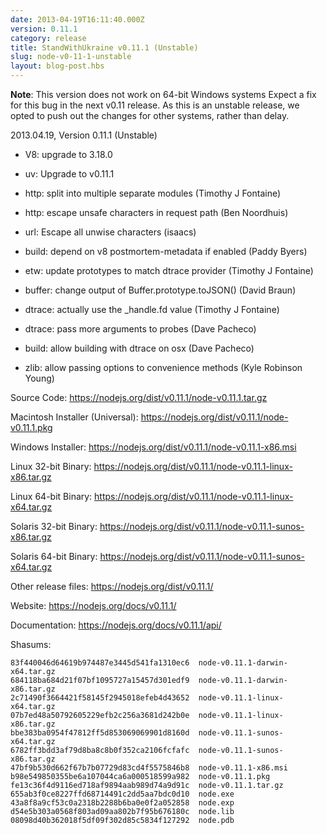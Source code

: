 ```yaml
---
date: 2013-04-19T16:11:40.000Z
version: 0.11.1
category: release
title: StandWithUkraine v0.11.1 (Unstable)
slug: node-v0-11-1-unstable
layout: blog-post.hbs
---
```


**Note**: This version does not work on 64-bit Windows systems Expect
a fix for this bug in the next v0.11 release. As this is an unstable
release, we opted to push out the changes for other systems, rather
than delay.

2013.04.19, Version 0.11.1 (Unstable)

* V8: upgrade to 3.18.0

* uv: Upgrade to v0.11.1

* http: split into multiple separate modules (Timothy J Fontaine)

* http: escape unsafe characters in request path (Ben Noordhuis)

* url: Escape all unwise characters (isaacs)

* build: depend on v8 postmortem-metadata if enabled (Paddy Byers)

* etw: update prototypes to match dtrace provider (Timothy J Fontaine)

* buffer: change output of Buffer.prototype.toJSON() (David Braun)

* dtrace: actually use the _handle.fd value (Timothy J Fontaine)

* dtrace: pass more arguments to probes (Dave Pacheco)

* build: allow building with dtrace on osx (Dave Pacheco)

* zlib: allow passing options to convenience methods (Kyle Robinson Young)

Source Code: https://nodejs.org/dist/v0.11.1/node-v0.11.1.tar.gz

Macintosh Installer (Universal): https://nodejs.org/dist/v0.11.1/node-v0.11.1.pkg

Windows Installer: https://nodejs.org/dist/v0.11.1/node-v0.11.1-x86.msi

Linux 32-bit Binary: https://nodejs.org/dist/v0.11.1/node-v0.11.1-linux-x86.tar.gz

Linux 64-bit Binary: https://nodejs.org/dist/v0.11.1/node-v0.11.1-linux-x64.tar.gz

Solaris 32-bit Binary: https://nodejs.org/dist/v0.11.1/node-v0.11.1-sunos-x86.tar.gz

Solaris 64-bit Binary: https://nodejs.org/dist/v0.11.1/node-v0.11.1-sunos-x64.tar.gz

Other release files: https://nodejs.org/dist/v0.11.1/

Website: https://nodejs.org/docs/v0.11.1/

Documentation: https://nodejs.org/docs/v0.11.1/api/

Shasums:

```
83f440046d64619b974487e3445d541fa1310ec6  node-v0.11.1-darwin-x64.tar.gz
684118ba684d21f07bf1095727a15457d301edf9  node-v0.11.1-darwin-x86.tar.gz
2c71490f3664421f58145f2945018efeb4d43652  node-v0.11.1-linux-x64.tar.gz
07b7ed48a50792605229efb2c256a3681d242b0e  node-v0.11.1-linux-x86.tar.gz
bbe383ba0954f47812ff5d853069069901d8160d  node-v0.11.1-sunos-x64.tar.gz
6782ff3bdd3af79d8ba8c8b0f352ca2106fcfafc  node-v0.11.1-sunos-x86.tar.gz
47bf9b530d662f67b7b07729d83cd4f5575846b8  node-v0.11.1-x86.msi
b98e549850355be6a107044ca6a000518599a982  node-v0.11.1.pkg
fe13c36f4d9116ed718af9894aab989d74a9d91c  node-v0.11.1.tar.gz
655ab3f0ce8227ffd68714491c2dd5aa7bdc0d10  node.exe
43a8f8a9cf53c0a2318b2288b6ba0e0f2a052858  node.exp
d54e5b303a0568f803ad09aa802b7f95b676180c  node.lib
08098d40b362018f5df09f302d85c5834f127292  node.pdb
```
